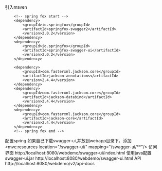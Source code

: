 
引入maven

		<!-- spring fox start -->
		<dependency>
			<groupId>io.springfox</groupId>
			<artifactId>springfox-swagger2</artifactId>
			<version>2.0.2</version>
		</dependency>
		<dependency>
			<groupId>io.springfox</groupId>
			<artifactId>springfox-swagger-ui</artifactId>
			<version>2.0.2</version>
		</dependency>

		<dependency>
			<groupId>com.fasterxml.jackson.core</groupId>
			<artifactId>jackson-annotations</artifactId>
			<version>2.4.4</version>
		</dependency>
		<dependency>
			<groupId>com.fasterxml.jackson.core</groupId>
			<artifactId>jackson-databind</artifactId>
			<version>2.4.4</version>
		</dependency>
		<dependency>
			<groupId>com.fasterxml.jackson.core</groupId>
			<artifactId>jackson-core</artifactId>
			<version>2.4.4</version>
		</dependency>
		<!-- spring fox end -->
		

配置spring
	如果自己下载swagger-ui,并放到webapp目录下，添加
	<mvc:resources location="/swagger-ui/" mapping="/swagger-ui/**"/> 
访问界面
http://localhost:8080/webdemo/swagger-ui/index.html
 使用java配置swagger-ui.jar
http://localhost:8080/webdemo/swagger-ui.html
API
http://localhost:8080/webdemo/v2/api-docs
